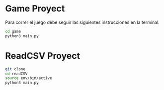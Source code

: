 # Game Proyect

Para correr el juego debe seguir las siguientes instrucciones en la terminal:
```sh
cd game
python3 main.py
```

# ReadCSV Proyect
```sh
git clone
cd readCSV
source env/bin/active
python3 main.py
```
